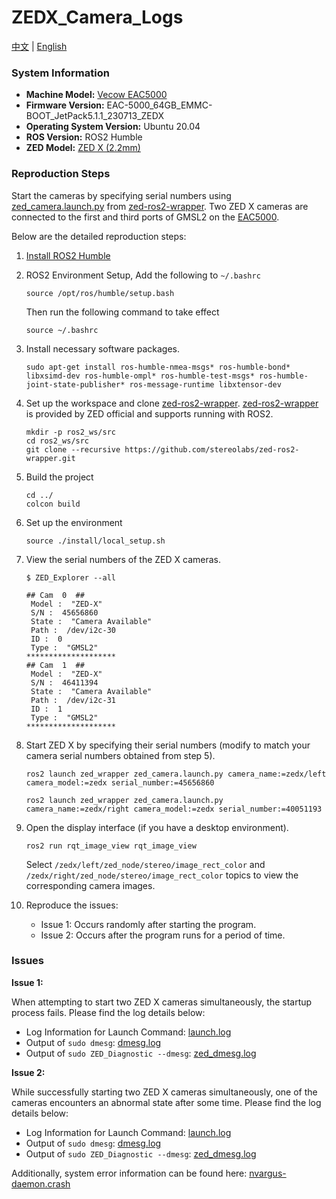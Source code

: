 # ZEDX_Camera_Logs

[中文](./README_CN.md) | [English](./README.md)

### System Information

- **Machine Model:** [Vecow EAC5000](https://www.vecow.com/dispPageBox/vecow/VecowCT.aspx?ddsPageID=PRODUCTDTL_EN&dbid=4852986947)
- **Firmware Version:** EAC-5000_64GB_EMMC-BOOT_JetPack5.1.1_230713_ZEDX
- **Operating System Version:** Ubuntu 20.04
- **ROS Version:** ROS2 Humble
- **ZED Model:** [ZED X (2.2mm)](https://store.stereolabs.com/products/zed-x-stereo-camera)

### Reproduction Steps

Start the cameras by specifying serial numbers using [zed_camera.launch.py](https://github.com/stereolabs/zed-ros2-wrapper/blob/master/zed_wrapper/launch/zed_camera.launch.py) from [zed-ros2-wrapper](https://github.com/stereolabs/zed-ros2-wrapper). Two ZED X cameras are connected to the first and third ports of GMSL2 on the [EAC5000](https://www.vecow.com/dispPageBox/vecow/VecowCT.aspx?ddsPageID=PRODUCTDTL_EN&dbid=4852986947).

Below are the detailed reproduction steps:

1. [Install ROS2 Humble](https://nvidia-isaac-ros.github.io/getting_started/isaac_ros_buildfarm_cdn.html#install-ros-2-packages)

2. ROS2 Environment Setup, Add the following to `~/.bashrc`

    ```
    source /opt/ros/humble/setup.bash
    ```

    Then run the following command to take effect

    ```
    source ~/.bashrc
    ```

3. Install necessary software packages.
    ```
    sudo apt-get install ros-humble-nmea-msgs* ros-humble-bond* libxsimd-dev ros-humble-ompl* ros-humble-test-msgs* ros-humble-joint-state-publisher* ros-message-runtime libxtensor-dev
    ```
    
4. Set up the workspace and clone [zed-ros2-wrapper](https://github.com/stereolabs/zed-ros2-wrapper). [zed-ros2-wrapper](https://github.com/stereolabs/zed-ros2-wrapper) is provided by ZED official and supports running with ROS2.

    ```
    mkdir -p ros2_ws/src
    cd ros2_ws/src
    git clone --recursive https://github.com/stereolabs/zed-ros2-wrapper.git
    ```

5. Build the project

    ```
    cd ../
    colcon build
    ```

6. Set up the environment

    ```
    source ./install/local_setup.sh
    ```

7. View the serial numbers of the ZED X cameras.

    ```
    $ ZED_Explorer --all
    
    ## Cam  0  ##
     Model :  "ZED-X"
     S/N :  45656860
     State :  "Camera Available"
     Path :  /dev/i2c-30
     ID :  0
     Type :  "GMSL2"
    ********************
    ## Cam  1  ##
     Model :  "ZED-X"
     S/N :  46411394
     State :  "Camera Available"
     Path :  /dev/i2c-31
     ID :  1
     Type :  "GMSL2"
    ********************
    ```

8. Start ZED X by specifying their serial numbers (modify to match your camera serial numbers obtained from step 5).

    ```
    ros2 launch zed_wrapper zed_camera.launch.py camera_name:=zedx/left camera_model:=zedx serial_number:=45656860
    ```

    ```
    ros2 launch zed_wrapper zed_camera.launch.py camera_name:=zedx/right camera_model:=zedx serial_number:=40051193
    ```

9. Open the display interface (if you have a desktop environment).

    ```
    ros2 run rqt_image_view rqt_image_view
    ```

    Select `/zedx/left/zed_node/stereo/image_rect_color` and `/zedx/right/zed_node/stereo/image_rect_color` topics to view the corresponding camera images.

10. Reproduce the issues:

    - Issue 1: Occurs randomly after starting the program.
    - Issue 2: Occurs after the program runs for a period of time.

### Issues

**Issue 1:**

When attempting to start two ZED X cameras simultaneously, the startup process fails. Please find the log details below:
- Log Information for Launch Command: [launch.log](./logs/20240304/launch.log)
- Output of `sudo dmesg`: [dmesg.log](./logs/20240304/dmesg.log)
- Output of `sudo ZED_Diagnostic --dmesg`: [zed_dmesg.log](./logs/20240304/zed_dmesg.log)

**Issue 2:**

While successfully starting two ZED X cameras simultaneously, one of the cameras encounters an abnormal state after some time. Please find the log details below:
- Log Information for Launch Command: [launch.log](./logs/20240305/launch.log)
- Output of `sudo dmesg`: [dmesg.log](./logs/20240305/dmesg.log)
- Output of `sudo ZED_Diagnostic --dmesg`: [zed_dmesg.log](./logs/20240305/zed_dmesg.log)

Additionally, system error information can be found here: [nvargus-daemon.crash](./logs/20240305/_usr_sbin_nvargus-daemon.0.crash)

